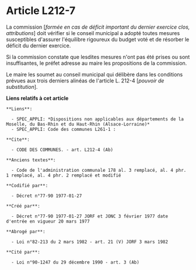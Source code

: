 # Article L212-7

La commission [*formée en cas de déficit important du dernier exercice clos, attributions*] doit vérifier si le conseil
municipal a adopté toutes mesures susceptibles d'assurer l'équilibre rigoureux du budget voté et de résorber le déficit du
dernier exercice.

Si la commission constate que lesdites mesures n'ont pas été prises ou sont insuffisantes, le préfet adresse au maire les
propositions de la commission.

Le maire les soumet au conseil municipal qui délibère dans les conditions prévues aux trois derniers alinéas de l'article L.
212-4 [*pouvoir de substitution*].

**Liens relatifs à cet article**

	**Liens**:

	  - SPEC_APPLI: *Dispositions non applicables aux départements de la Moselle, du Bas-Rhin et du Haut-Rhin (Alsace-Lorraine)*
	  - SPEC_APPLI: Code des communes L261-1 :

	**Cite**:

	  - CODE DES COMMUNES. - art. L212-4 (Ab)

	**Anciens textes**:

	  - Code de l'administration communale 178 al. 3 remplacé, al. 4 phr. 1 remplacé, al. 4 phr. 2 remplacé et modifié

	**Codifié par**:

	  - Décret n°77-90 1977-01-27

	**Créé par**:

	  - Décret n°77-90 1977-01-27 JORF et JONC 3 février 1977 date d'entrée en vigueur 20 mars 1977

	**Abrogé par**:

	  - Loi n°82-213 du 2 mars 1982 - art. 21 (V) JORF 3 mars 1982

	**Cité par**:

	  - Loi n°90-1247 du 29 décembre 1990 - art. 3 (Ab)
